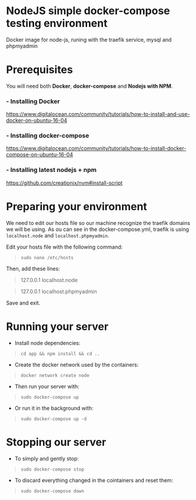 # NodeJS simple docker-compose testing environment
Docker image for node-js, runing with the traefik service, mysql and phpmyadmin



# Prerequisites
You will need both **Docker**, **docker-compose** and **Nodejs with NPM**.

### - Installing Docker
https://www.digitalocean.com/community/tutorials/how-to-install-and-use-docker-on-ubuntu-16-04

### - Installing docker-compose
https://www.digitalocean.com/community/tutorials/how-to-install-docker-compose-on-ubuntu-16-04

### - Installing latest nodejs + npm
https://github.com/creationix/nvm#install-script

# Preparing your environment

We need to edit our hosts file so our machine recognize the traefik domains we will be using.
As ou can see in the docker-compose.yml, traefik is using ```localhost.node``` and ```localhost.phpmyadmin```.

Edit your hosts file with the following command:
> ```sudo nano /etc/hosts```

Then, add these lines:
> 127.0.0.1 localhost.node

> 127.0.0.1 localhost.phpmyadmin

Save and exit.

# Running your server

- Install node dependencies:
> ```cd app && npm install && cd ..```

- Create the docker network used by the containers:
> ```docker network create node```

- Then run your server with:
> ```sudo docker-compose up```

- Or run it in the background with:
> ```sudo docker-compose up -d```

# Stopping our server

- To simply and gently stop:
> ```sudo docker-compose stop```

- To discard everything changed in the cointainers and reset them:
> ```sudo docker-compose down```
